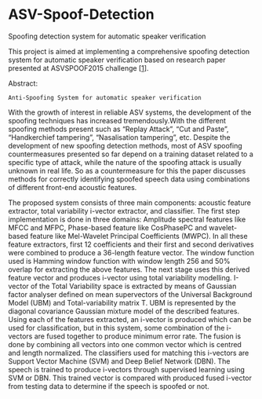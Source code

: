 # ASV-Spoof-Detection
Spoofing detection system for automatic speaker verification

This project is aimed at implementing a comprehensive spoofing detection system for automatic speaker verification based on research paper presented at ASVSPOOF2015 challenge [[1]].

Abstract: 
	
	Anti-Spoofing System for automatic speaker verification

With the growth of interest in reliable ASV systems, the development of the spoofing techniques has increased tremendously.With the different spoofing methods present such as “Replay Attack”, “Cut and Paste”, “Handkerchief tampering”, “Nasalisation tampering”, etc. Despite the development of new spoofing detection methods, most of ASV spoofing countermeasures presented so far depend on a training dataset related to a specific type of attack, while the nature of the spoofing attack is usually unknown in real life. So as a countermeasure for this the paper discusses methods for correctly identifying spoofed speech data using combinations of different front-end acoustic features.
	
The proposed system consists of three main components: acoustic feature extractor, total variability i-vector extractor, and classifier. The first step implementation is done in three domains: Amplitude spectral features like MFCC and MFPC, Phase-based feature like CosPhasePC and wavelet-based feature like Mel-Wavelet Principal Coefficients (MWPC). In all these feature extractors, first 12 coefficients and their first and second derivatives were combined to produce a 36-length feature vector. The window function used is Hamming window function with window length 256 and 50% overlap for extracting the above features. The next stage uses this derived feature vector and produces i-vector using total variability modelling. I-vector of the Total Variability space is extracted by means of Gaussian factor analyser defined on mean supervectors of the Universal Background Model (UBM) and Total-variability matrix T. UBM is represented by the diagonal covariance Gaussian mixture model of the described features. Using each of the features extracted, an i-vector is produced which can be used for classification, but in this system, some combination of the i-vectors are fused together to produce minimum error rate. The fusion is done by combining all vectors into one common vector which is centred and length normalized. The classifiers used for matching this i-vectors are Support Vector Machine (SVM) and Deep Belief Network (DBN). The speech is trained to produce i-vectors through supervised learning using SVM or DBN. This trained vector is compared with produced fused i-vector from testing data to determine if the speech is spoofed or not.

[1]: http://ieeexplore.ieee.org/xpls/icp.jsp?arnumber=7472724

